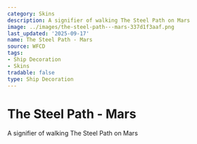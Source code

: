 ```yaml
---
category: Skins
description: A signifier of walking The Steel Path on Mars
image: ../images/the-steel-path---mars-337d1f3aaf.png
last_updated: '2025-09-17'
name: The Steel Path - Mars
source: WFCD
tags:
- Ship Decoration
- Skins
tradable: false
type: Ship Decoration
---
```


# The Steel Path - Mars

A signifier of walking The Steel Path on Mars

